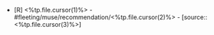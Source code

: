 - [R] <%tp.file.cursor(1)%> - #fleeting/muse/recommendation/<%tp.file.cursor(2)%> - [source:: <%tp.file.cursor(3)%>]